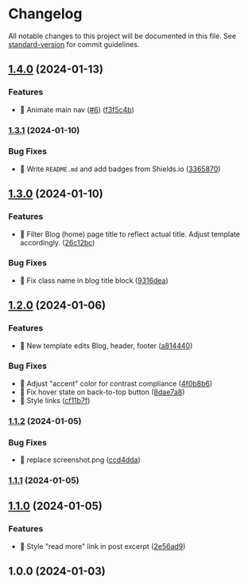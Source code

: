 # Changelog

All notable changes to this project will be documented in this file. See [standard-version](https://github.com/conventional-changelog/standard-version) for commit guidelines.

## [1.4.0](https://github.com/Herm71/rcid-block-theme/compare/v1.3.1...v1.4.0) (2024-01-13)


### Features

* :lipstick: Animate main nav ([#6](https://github.com/Herm71/rcid-block-theme/issues/6)) ([f3f5c4b](https://github.com/Herm71/rcid-block-theme/commit/f3f5c4b8b256bebdfc8c7ea0cbccd973cd2521ff))

### [1.3.1](https://github.com/Herm71/rcid-block-theme/compare/v1.3.0...v1.3.1) (2024-01-10)


### Bug Fixes

* :memo: Write `README.md` and add badges from Shields.io ([3365870](https://github.com/Herm71/rcid-block-theme/commit/33658701386ae6b8fb4d99818e7e153bcaf500be))

## [1.3.0](https://github.com/Herm71/rcid-block-theme/compare/v1.2.0...v1.3.0) (2024-01-10)


### Features

* :art: Filter Blog (home) page title to reflect actual title. Adjust template accordingly. ([26c12bc](https://github.com/Herm71/rcid-block-theme/commit/26c12bc6faad95f14e63cef01171c7c95e34f5e9))


### Bug Fixes

* :art: Fix class name in blog title block ([9316dea](https://github.com/Herm71/rcid-block-theme/commit/9316dea761baba8439e86e0d2aa90e0c94b40e57))

## [1.2.0](https://github.com/Herm71/rcid-block-theme/compare/v1.1.2...v1.2.0) (2024-01-06)


### Features

* :art: New template edits Blog, header, footer ([a814440](https://github.com/Herm71/rcid-block-theme/commit/a81444044a3b3a9f1ba8e6039667f5c8b511beae))


### Bug Fixes

* :lipstick: Adjust "accent" color for contrast compliance ([4f0b8b6](https://github.com/Herm71/rcid-block-theme/commit/4f0b8b60399dd786cb0e033477c263662e60b333))
* :lipstick: Fix hover state on back-to-top button ([8dae7a8](https://github.com/Herm71/rcid-block-theme/commit/8dae7a8cb07046d780ea65bac6b5656994664d29))
* :lipstick: Style links ([cf11b7f](https://github.com/Herm71/rcid-block-theme/commit/cf11b7f954bfd24f8932b9ece5ee8113b68efa4d))

### [1.1.2](https://github.com/Herm71/rcid-block-theme/compare/v1.1.1...v1.1.2) (2024-01-05)


### Bug Fixes

* :art: replace screenshot.png ([ccd4dda](https://github.com/Herm71/rcid-block-theme/commit/ccd4dda3a8e48a919f65efe2073928828d461e4c))

### [1.1.1](https://github.com/Herm71/rcid-block-theme/compare/v1.0.0...v1.1.1) (2024-01-05)

## [1.1.0](https://github.com/Herm71/rcid-block-theme/compare/v1.0.0...v1.1.0) (2024-01-05)


### Features

* :art: Style "read more" link in post excerpt ([2e56ad9](https://github.com/Herm71/rcid-block-theme/commit/2e56ad9c409c9b6c66c4ba592b9d43e5f8aca6c3))

## 1.0.0 (2024-01-03)
